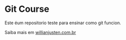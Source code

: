 # Git Course

Este éum repositorio teste para ensinar como git funcion.

Saiba mais em [willianjusten.com.br](http://willianjusten.com.br)
